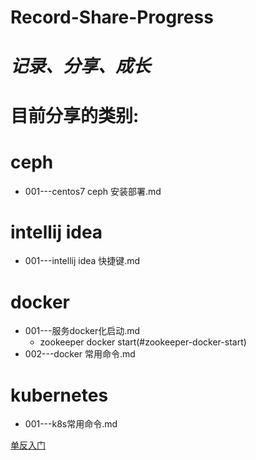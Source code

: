 # Record-Share-Progress
# **_记录、分享、成长_**
# 目前分享的类别:  
# ceph 
- 001---centos7 ceph 安装部署.md

# intellij idea 
- 001---intellij idea 快捷键.md  

# docker  
- 001---服务docker化启动.md  
  - zookeeper docker start(#zookeeper-docker-start) 
- 002---docker 常用命令.md 

# kubernetes 
- 001---k8s常用命令.md 

[单反入门](#https://github.com/xej520/Record-Share-Progress/blob/master/003---docker/001---%E6%9C%8D%E5%8A%A1docker%E5%8C%96%E5%90%AF%E5%8A%A8.md#单反入门)